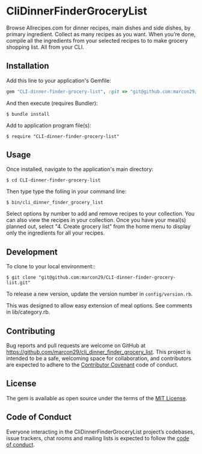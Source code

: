 # CliDinnerFinderGroceryList

Browse Allrecipes.com for dinner recipes, main dishes and side dishes, by primary ingredient. Collect as many recipes as you want. When you’re done, compile all the ingredients from your selected recipes to to make grocery shopping list. All from your CLI.

## Installation

Add this line to your application's Gemfile:

```ruby
gem "CLI-dinner-finder-grocery-list", :git => "git@github.com:marcon29/CLI-dinner-finder-grocery-list.git"
```

And then execute (requires Bundler):

    $ bundle install

Add to application program file(s):

    $ require "CLI-dinner-finder-grocery-list"

## Usage
Once installed, navigate to the application's main directory:

    $ cd CLI-dinner-finder-grocery-list

Then type type the folling in your command line:

    $ bin/cli_dinner_finder_grocery_list

Select options by number to add and remove recipes to your collection. You can also view the recipes in your collection. Once you have your meal(s) planned out, select "4. Create grocery list" from the home menu to display only the ingredients for all your recipes.

## Development

To clone to your local environment::

    $ git clone "git@github.com:marcon29/CLI-dinner-finder-grocery-list.git"

To release a new version, update the version number in `config/version.rb`.

This was designed to allow easy extension of meal options. See comments in lib/category.rb.

## Contributing

Bug reports and pull requests are welcome on GitHub at https://github.com/marcon29/cli_dinner_finder_grocery_list. This project is intended to be a safe, welcoming space for collaboration, and contributors are expected to adhere to the [Contributor Covenant](http://contributor-covenant.org) code of conduct.

## License

The gem is available as open source under the terms of the [MIT License](https://opensource.org/licenses/MIT).

## Code of Conduct

Everyone interacting in the CliDinnerFinderGroceryList project’s codebases, issue trackers, chat rooms and mailing lists is expected to follow the [code of conduct](https://github.com/'abstract-convention-6456'/cli_dinner_finder_grocery_list/blob/master/CODE_OF_CONDUCT.md).
